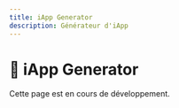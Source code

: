 ```yaml
---
title: iApp Generator
description: Générateur d'iApp
---
```


# 🤖 iApp Generator

Cette page est en cours de développement.

<!-- TODO: Ajouter le contenu du générateur --> 
